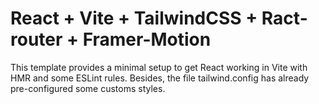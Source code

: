 # React + Vite + TailwindCSS + Ract-router + Framer-Motion

This template provides a minimal setup to get React working in Vite with HMR and some ESLint rules.
Besides, the file tailwind.config has already pre-configured some customs styles.
